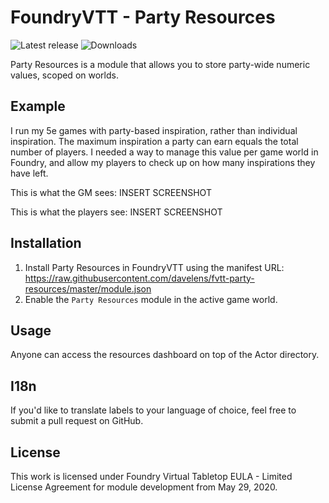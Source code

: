 # FoundryVTT - Party Resources

![Latest release](https://img.shields.io/github/v/release/davelens/fvtt-party-resources?style=for-the-badge)
![Downloads](https://img.shields.io/github/downloads/davelens/fvtt-party-resources/total?style=for-the-badge&label=Downloads+total)

Party Resources is a module that allows you to store party-wide numeric values,
scoped on worlds.

## Example
I run my 5e games with party-based inspiration, rather than individual
inspiration. The maximum inspiration a party can earn equals the total number of
players. I needed a way to manage this value per game world in Foundry, and
allow my players to check up on how many inspirations they have left.

This is what the GM sees:
INSERT SCREENSHOT

This is what the players see:
INSERT SCREENSHOT

## Installation
1. Install Party Resources in FoundryVTT using the manifest URL:
   https://raw.githubusercontent.com/davelens/fvtt-party-resources/master/module.json
2. Enable the `Party Resources` module in the active game world.

## Usage
Anyone can access the resources dashboard on top of the Actor directory.

## I18n
If you'd like to translate labels to your language of choice, feel free to
submit a pull request on GitHub.

## License
This work is licensed under Foundry Virtual Tabletop EULA - Limited License
Agreement for module development from May 29, 2020.
